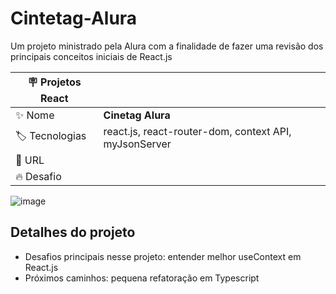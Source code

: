 # Cintetag-Alura

Um projeto ministrado pela Alura com a finalidade de fazer uma revisão dos principais conceitos iniciais de React.js

| :placard: Projetos React |     |
| -------------  | --- |
| :sparkles: Nome        | **Cinetag Alura**
| :label: Tecnologias | react.js, react-router-dom, context API, myJsonServer
| :rocket: URL         | 
| :fire: Desafio     | 

<!-- Inserir imagem com a #vitrinedev ao final do link -->
![image](https://github.com/NicholasAntonio/cinetag-alura/assets/132156803/737b1576-0fbb-4027-804b-81d43343829d)


## Detalhes do projeto

- Desafios principais nesse projeto: entender melhor useContext em React.js
- Próximos caminhos: pequena refatoração em Typescript
